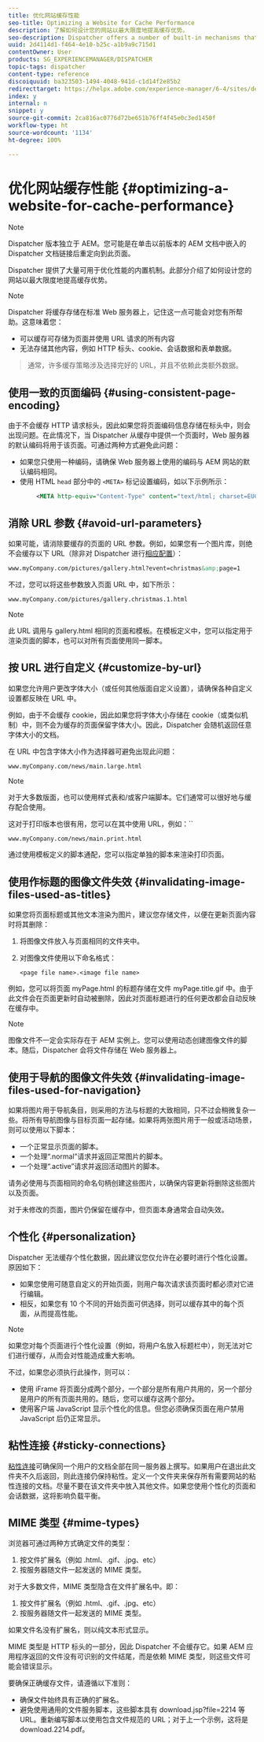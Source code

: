```yaml
---
title: 优化网站缓存性能
seo-title: Optimizing a Website for Cache Performance
description: 了解如何设计您的网站以最大限度地提高缓存优势。
seo-description: Dispatcher offers a number of built-in mechanisms that you can use to optimize performance. Learn how to design your web site to maximize the benefits of caching.
uuid: 2d4114d1-f464-4e10-b25c-a1b9a9c715d1
contentOwner: User
products: SG_EXPERIENCEMANAGER/DISPATCHER
topic-tags: dispatcher
content-type: reference
discoiquuid: ba323503-1494-4048-941d-c1d14f2e85b2
redirecttarget: https://helpx.adobe.com/experience-manager/6-4/sites/deploying/using/configuring-performance.html
index: y
internal: n
snippet: y
source-git-commit: 2ca816ac0776d72be651b76ff4f45e0c3ed1450f
workflow-type: ht
source-wordcount: '1134'
ht-degree: 100%

---
```



# 优化网站缓存性能 {#optimizing-a-website-for-cache-performance}

<!-- 

Comment Type: remark
Last Modified By: Silviu Raiman (raiman)
Last Modified Date: 2017-10-25T04:13:34.919-0400

<p>This is a redirect to /experience-manager/6-2/sites/deploying/using/configuring-performance.html</p>

 -->

>[!NOTE]
>
>Dispatcher 版本独立于 AEM。您可能是在单击以前版本的 AEM 文档中嵌入的 Dispatcher 文档链接后重定向到此页面。

Dispatcher 提供了大量可用于优化性能的内置机制。此部分介绍了如何设计您的网站以最大限度地提高缓存优势。

>[!NOTE]
>
>Dispatcher 将缓存存储在标准 Web 服务器上，记住这一点可能会对您有所帮助。这意味着您：
>
>* 可以缓存可存储为页面并使用 URL 请求的所有内容
>* 无法存储其他内容，例如 HTTP 标头、cookie、会话数据和表单数据。

>
>通常，许多缓存策略涉及选择完好的 URL，并且不依赖此类额外数据。

## 使用一致的页面编码 {#using-consistent-page-encoding}

由于不会缓存 HTTP 请求标头，因此如果您将页面编码信息存储在标头中，则会出现问题。在此情况下，当 Dispatcher 从缓存中提供一个页面时，Web 服务器的默认编码将用于该页面。可通过两种方式避免此问题：

* 如果您只使用一种编码，请确保 Web 服务器上使用的编码与 AEM 网站的默认编码相同。
* 使用 HTML `head` 部分中的 `<META>` 标记设置编码，如以下示例所示：

```xml
        <META http-equiv="Content-Type" content="text/html; charset=EUC-JP">
```

## 消除 URL 参数 {#avoid-url-parameters}

如果可能，请消除要缓存的页面的 URL 参数。例如，如果您有一个图片库，则绝不会缓存以下 URL（除非对 Dispatcher 进行[相应配置](dispatcher-configuration.md#main-pars_title_24)）：

```xml
www.myCompany.com/pictures/gallery.html?event=christmas&amp;page=1
```

不过，您可以将这些参数放入页面 URL 中，如下所示：

```xml
www.myCompany.com/pictures/gallery.christmas.1.html
```

>[!NOTE]
>
>此 URL 调用与 gallery.html 相同的页面和模板。在模板定义中，您可以指定用于渲染页面的脚本，也可以对所有页面使用同一脚本。

## 按 URL 进行自定义  {#customize-by-url}

如果您允许用户更改字体大小（或任何其他版面自定义设置），请确保各种自定义设置都反映在 URL 中。

例如，由于不会缓存 cookie，因此如果您将字体大小存储在 cookie（或类似机制）中，则不会为缓存的页面保留字体大小。因此，Dispatcher 会随机返回任意字体大小的文档。

在 URL 中包含字体大小作为选择器可避免出现此问题：

```xml
www.myCompany.com/news/main.large.html
```

>[!NOTE]
>
>对于大多数版面，也可以使用样式表和/或客户端脚本。它们通常可以很好地与缓存配合使用。
>
>这对于打印版本也很有用，您可以在其中使用 URL，例如：``
>
>`www.myCompany.com/news/main.print.html`
>
>通过使用模板定义的脚本通配，您可以指定单独的脚本来渲染打印页面。

## 使用作标题的图像文件失效 {#invalidating-image-files-used-as-titles}

如果您将页面标题或其他文本渲染为图片，建议您存储文件，以便在更新页面内容时将其删除：

1. 将图像文件放入与页面相同的文件夹中。
1. 对图像文件使用以下命名格式：

   `<page file name>.<image file name>`

例如，您可以将页面 myPage.html 的标题存储在文件 myPage.title.gif 中。由于此文件会在页面更新时自动被删除，因此对页面标题进行的任何更改都会自动反映在缓存中。

>[!NOTE]
>
>图像文件不一定会实际存在于 AEM 实例上。您可以使用动态创建图像文件的脚本。随后，Dispatcher 会将文件存储在 Web 服务器上。

## 使用于导航的图像文件失效 {#invalidating-image-files-used-for-navigation}

如果将图片用于导航条目，则采用的方法与标题的大致相同，只不过会稍微复杂一些。将所有导航图像与目标页面一起存储。如果将两张图片用于一般或活动场景，则可以使用以下脚本：

* 一个正常显示页面的脚本。
* 一个处理“.normal”请求并返回正常图片的脚本。
* 一个处理“.active”请求并返回活动图片的脚本。

请务必使用与页面相同的命名句柄创建这些图片，以确保内容更新将删除这些图片以及页面。

对于未修改的页面，图片仍保留在缓存中，但页面本身通常会自动失效。

## 个性化 {#personalization}

Dispatcher 无法缓存个性化数据，因此建议您仅允许在必要时进行个性化设置。原因如下：

* 如果您使用可随意自定义的开始页面，则用户每次请求该页面时都必须对它进行编辑。
* 相反，如果您有 10 个不同的开始页面可供选择，则可以缓存其中的每个页面，从而提高性能。

>[!NOTE]
>
>如果您对每个页面进行个性化设置（例如，将用户名放入标题栏中），则无法对它们进行缓存，从而会对性能造成重大影响。
>
>不过，如果您必须执行此操作，则可以：
>
>* 使用 iFrame 将页面分成两个部分，一个部分是所有用户共用的，另一个部分是用户的所有页面共用的。随后，您可以缓存这两个部分。
>* 使用客户端 JavaScript 显示个性化的信息。但您必须确保页面在用户禁用 JavaScript 后仍正常显示。

>


## 粘性连接 {#sticky-connections}

[粘性连接](dispatcher.md#TheBenefitsofLoadBalancing)可确保同一个用户的文档全部在同一服务器上撰写。如果用户在退出此文件夹不久后返回，则此连接仍保持粘性。定义一个文件夹来保存所有需要网站的粘性连接的文档。尽量不要在该文件夹中放入其他文件。如果您使用个性化的页面和会话数据，这将影响负载平衡。

## MIME 类型 {#mime-types}

浏览器可通过两种方式确定文件的类型：

1. 按文件扩展名（例如 .html、.gif、.jpg、etc）
1. 按服务器随文件一起发送的 MIME 类型。

对于大多数文件，MIME 类型隐含在文件扩展名中。即：

1. 按文件扩展名（例如 .html、.gif、.jpg、etc）
1. 按服务器随文件一起发送的 MIME 类型。

如果文件名没有扩展名，则以纯文本形式显示。

MIME 类型是 HTTP 标头的一部分，因此 Dispatcher 不会缓存它。如果 AEM 应用程序返回的文件没有可识别的文件结尾，而是依赖 MIME 类型，则这些文件可能会错误显示。

要确保正确缓存文件，请遵循以下准则：

* 确保文件始终具有正确的扩展名。
* 避免使用通用的文件服务脚本，这些脚本具有 download.jsp?file=2214 等 URL。重新编写脚本以使用包含文件规范的 URL；对于上一个示例，这将是 download.2214.pdf。

